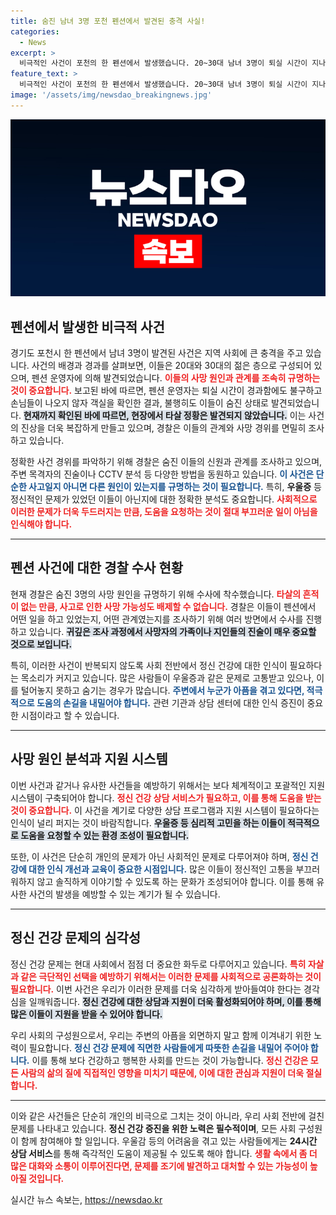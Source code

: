 ```yaml
---
title: 숨진 남녀 3명 포천 펜션에서 발견된 충격 사실!
categories:
  - News
excerpt: >
  비극적인 사건이 포천의 한 펜션에서 발생했습니다. 20~30대 남녀 3명이 퇴실 시간이 지나도 나타나지 않아 발견된 이들은, 경찰이 조사 중인 사망 경위를 밝혀낼 중요한 단서를 남겼습니다. 의문의 순간, 그들의 이야기를 함께 들여다보세요.
feature_text: >
  비극적인 사건이 포천의 한 펜션에서 발생했습니다. 20~30대 남녀 3명이 퇴실 시간이 지나도 나타나지 않아 발견된 이들은, 경찰이 조사 중인 사망 경위를 밝혀낼 중요한 단서를 남겼습니다. 의문의 순간, 그들의 이야기를 함께 들여다보세요.
image: '/assets/img/newsdao_breakingnews.jpg'
---
```


<p><img src="/assets/img/newsdao_breakingnews.jpg" alt="koreaapp 속보" /></p>

<h2 data-ke-size="size26">펜션에서 발생한 비극적 사건</h2>

<p data-ke-size="size16">경기도 포천시 한 펜션에서 남녀 3명이 발견된 사건은 지역 사회에 큰 충격을 주고 있습니다. 사건의 배경과 경과를 살펴보면, 이들은 20대와 30대의 젊은 층으로 구성되어 있으며, 펜션 운영자에 의해 발견되었습니다. <b><span style="color: #ee2323;">이들의 사망 원인과 관계를 조속히 규명하는 것이 중요합니다.</span></b> 보고된 바에 따르면, 펜션 운영자는 퇴실 시간이 경과함에도 불구하고 손님들이 나오지 않자 객실을 확인한 결과, 불행히도 이들이 숨진 상태로 발견되었습니다. <b><span style="background-color: #21538527;">현재까지 확인된 바에 따르면, 현장에서 타살 정황은 발견되지 않았습니다.</span></b> 이는 사건의 진상을 더욱 복잡하게 만들고 있으며, 경찰은 이들의 관계와 사망 경위를 면밀히 조사하고 있습니다.</p>

<p data-ke-size="size16">정확한 사건 경위를 파악하기 위해 경찰은 숨진 이들의 신원과 관계를 조사하고 있으며, 주변 목격자의 진술이나 CCTV 분석 등 다양한 방법을 동원하고 있습니다. <b><span style="color: #1a5490;">이 사건은 단순한 사고일지 아니면 다른 원인이 있는지를 규명하는 것이 필요합니다.</span></b> 특히, <b>우울증</b> 등 정신적인 문제가 있었던 이들이 아닌지에 대한 정확한 분석도 중요합니다. <b><span style="color: #ee2323;">사회적으로 이러한 문제가 더욱 두드러지는 만큼, 도움을 요청하는 것이 절대 부끄러운 일이 아님을 인식해야 합니다.</span></b></p>

<hr>

<h2 data-ke-size="size26">펜션 사건에 대한 경찰 수사 현황</h2>

<p data-ke-size="size16">현재 경찰은 숨진 3명의 사망 원인을 규명하기 위해 수사에 착수했습니다. <b><span style="color: #ee2323;">타살의 흔적이 없는 만큼, 사고로 인한 사망 가능성도 배제할 수 없습니다.</span></b> 경찰은 이들이 펜션에서 어떤 일을 하고 있었는지, 어떤 관계였는지를 조사하기 위해 여러 방면에서 수사를 진행하고 있습니다. <b><span style="background-color: #21538527;">귀깊은 조사 과정에서 사망자의 가족이나 지인들의 진술이 매우 중요할 것으로 보입니다.</span></b></p>

<p data-ke-size="size16">특히, 이러한 사건이 반복되지 않도록 사회 전반에서 정신 건강에 대한 인식이 필요하다는 목소리가 커지고 있습니다. 많은 사람들이 우울증과 같은 문제로 고통받고 있으나, 이를 털어놓지 못하고 숨기는 경우가 많습니다. <b><span style="color: #1a5490;">주변에서 누군가 아픔을 겪고 있다면, 적극적으로 도움의 손길을 내밀어야 합니다.</span></b> 관련 기관과 상담 센터에 대한 인식 증진이 중요한 시점이라고 할 수 있습니다.</p>

<hr>

<h2 data-ke-size="size26">사망 원인 분석과 지원 시스템</h2>

<p data-ke-size="size16">이번 사건과 같거나 유사한 사건들을 예방하기 위해서는 보다 체계적이고 포괄적인 지원 시스템이 구축되어야 합니다. <b><span style="color: #ee2323;">정신 건강 상담 서비스가 필요하고, 이를 통해 도움을 받는 것이 중요합니다.</span></b> 이 사건을 계기로 다양한 상담 프로그램과 지원 시스템이 필요하다는 인식이 널리 퍼지는 것이 바람직합니다. <b><span style="background-color: #21538527;">우울증 등 심리적 고민을 하는 이들이 적극적으로 도움을 요청할 수 있는 환경 조성이 필요합니다.</span></b></p>

<p data-ke-size="size16">또한, 이 사건은 단순히 개인의 문제가 아닌 사회적인 문제로 다루어져야 하며, <b><span style="color: #1a5490;">정신 건강에 대한 인식 개선과 교육이 중요한 시점입니다.</span></b> 많은 이들이 정신적인 고통을 부끄러워하지 않고 솔직하게 이야기할 수 있도록 하는 문화가 조성되어야 합니다. 이를 통해 유사한 사건의 발생을 예방할 수 있는 계기가 될 수 있습니다.</p>

<hr>

<h2 data-ke-size="size26">정신 건강 문제의 심각성</h2>

<p data-ke-size="size16">정신 건강 문제는 현대 사회에서 점점 더 중요한 화두로 다루어지고 있습니다. <b><span style="color: #ee2323;">특히 자살과 같은 극단적인 선택을 예방하기 위해서는 이러한 문제를 사회적으로 공론화하는 것이 필요합니다.</span></b> 이번 사건은 우리가 이러한 문제를 더욱 심각하게 받아들여야 한다는 경각심을 일깨워줍니다. <b><span style="background-color: #21538527;">정신 건강에 대한 상담과 지원이 더욱 활성화되어야 하며, 이를 통해 많은 이들이 지원을 받을 수 있어야 합니다.</span></b></p>

<p data-ke-size="size16">우리 사회의 구성원으로서, 우리는 주변의 아픔을 외면하지 말고 함께 이겨내기 위한 노력이 필요합니다. <b><span style="color: #1a5490;">정신 건강 문제에 직면한 사람들에게 따뜻한 손길을 내밀어 주어야 합니다.</span></b> 이를 통해 보다 건강하고 행복한 사회를 만드는 것이 가능합니다. <b><span style="color: #ee2323;">정신 건강은 모든 사람의 삶의 질에 직접적인 영향을 미치기 때문에, 이에 대한 관심과 지원이 더욱 절실합니다.</span></b></p>

<hr>

<p data-ke-size="size16">이와 같은 사건들은 단순히 개인의 비극으로 그치는 것이 아니라, 우리 사회 전반에 걸친 문제를 나타내고 있습니다. <b>정신 건강 증진을 위한 노력은 필수적이며</b>, 모든 사회 구성원이 함께 참여해야 할 일입니다. 우울감 등의 어려움을 겪고 있는 사람들에게는 <b>24시간 상담 서비스</b>를 통해 즉각적인 도움이 제공될 수 있도록 해야 합니다. <b><span style="color: #ee2323;">생활 속에서 좀 더 많은 대화와 소통이 이루어진다면, 문제를 조기에 발견하고 대처할 수 있는 가능성이 높아질 것입니다.</span></b></p>
실시간 뉴스 속보는, <a href="https://newsdao.kr" rel="dofollow">https://newsdao.kr</a>



